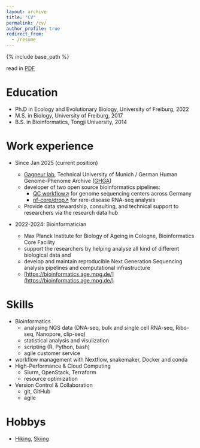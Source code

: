 ```yaml
---
layout: archive
title: "CV"
permalink: /cv/
author_profile: true
redirect_from:
  - /resume
---
```


{% include base_path %}

read in [PDF](../files/cv_Wang.pdf)

Education
======
* Ph.D in Ecology and Evolutionary Biology, University of Freiburg, 2022 
* M.S. in Biology, University of Freiburg, 2017
* B.S. in Bioinformatics, Tongji University, 2014

Work experience
======
* Since Jan 2025 (current position)
  * [Gagneur lab](https://www.cs.cit.tum.de/cmm/home/), Technical University of Munich / German Human Genome-Phenome Archive ([GHGA](https://www.ghga.de/))
  * developer of two  open source bioinformatics pipelines:
    * [QC workflow↗](https://github.com/BfArM-MVH/GRZ_QC_Workflow) for genome sequencing centers across Germany 
    * [nf-core/drop↗](https://github.com/nf-core/drop/tree/dev) for rare-disease RNA-seq analysis
  * Provide data stewardship, consulting, and technical support to researchers via the research data hub

* 2022-2024: Bioinformatician
  * Max Planck Institute for Biology of Ageing in Cologne, Bioinformatics Core Facility
  * support the researchers by helping analyse all kind of different biological data and 
  * develop and maintain reproducible Next Generation Sequencing analysis pipelines and computational infrastructure
  * [https://bioinformatics.age.mpg.de/](https://bioinformatics.age.mpg.de/)

Skills
======
* Bioinformatics
  * analysing NGS data (DNA-seq, bulk and single cell RNA-seq, Ribo-seq, Nanopore, clip-seq)
  * statistical analysis and visulization
  * scripting (R, Python, bash)
  * agile customer service
* workflow management with Nextflow, snakemaker, Docker and conda
* High-Performance & Cloud Computing
   * Slurm, OpenStack, Terraform
   * resource optimization
* Version Control & Collaboration
  * git, GitHub
  * agile

<!--

Publications
======
  <ul>{% for post in site.publications %}
    {% include archive-single-cv.html %}
  {% endfor %}</ul>
  
Talks
======
  <ul>{% for post in site.talks %}
    {% include archive-single-talk-cv.html %}
  {% endfor %}</ul>
  
Teaching
======
  <ul>{% for post in site.teaching %}
    {% include archive-single-cv.html %}
  {% endfor %}</ul>
-->
  
Hobbys
======
* [Hiking](../images/hiking.png), [Skiing](https://www.youtube.com/shorts/RN3tD9wW_rA)
